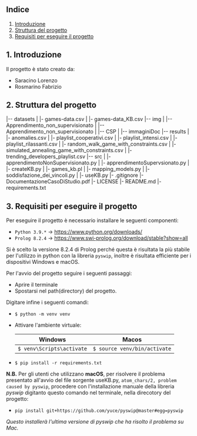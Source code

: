 ## Indice

1. [Introduzione](#1-introduzione)
2. [Struttura del progetto](#2-struttura-del-progetto)
3. [Requisiti per eseguire il progetto](#3-requisiti-per-eseguire-il-progetto)

## 1. Introduzione

Il progetto è stato creato da:

- Saracino Lorenzo
- Rosmarino Fabrizio

## 2. Struttura del progetto

|-- datasets
|   |- games-data.csv
|   |- games-data_KB.csv
|-- img
|   |-- Apprendimento_non_supervisionato
|   |-- Apprendimento_non_supervisionato
|   |-- CSP
|   |-- immaginiDoc
|-- results
|   |- anomalies.csv
|   |- playlist_cooperativi.csv
|   |- playlist_intensi.csv
|   |- playlist_rilassanti.csv
|   |- random_walk_game_with_constraints.csv
|   |- simulated_annealing_game_with_constraints.csv
|   |- trending_developers_playlist.csv
|-- src
|   |- apprendimentoNonSupervisionato.py
|   |- apprendimentoSupervsionato.py
|   |- createKB.py
|   |- games_kb.pl
|   |- mapping_models.py
|   |- soddisfazione_dei_vincoli.py
|   |- useKB.py
|- .gitignore
|- DocumentazioneCasoDiStudio.pdf
|- LICENSE
|- README.md
|- requirements.txt


## 3. Requisiti per eseguire il progetto

Per eseguire il progetto è necessario installare le seguenti componenti:

- `Python 3.9.*` -> https://www.python.org/downloads/
- `Prolog 8.2.4` -> https://www.swi-prolog.org/download/stable?show=all

Si è scelto la versione 8.2.4 di Prolog perché questa è risultata la più stabile per l'utilizzo in python con la libreria `pyswip`, inoltre è risultata efficiente per i dispositivi Windows e macOS. 

Per l'avvio del progetto seguire i seguenti passaggi:

- Aprire il terminale
- Spostarsi nel path(directory) del progetto.

Digitare infine i seguenti comandi:

- `$ python -m venv venv`
  
- Attivare l'ambiente virtuale:
  
  |  Windows                    | Macos                       |
  |-----------------------------|-----------------------------|
  | `$ venv\Scripts\activate`   | `$ source venv/bin/activate`|

- `$ pip install -r requirements.txt`
  
**N.B.** Per gli utenti che utilizzano **macOS**, per risolvere il problema presentato all'avvio del file sorgente useKB.py, 
`atom_chars/2, problem caused by pyswip`, procedere con l'installazione manuale della libreria _pyswip_ digitanto questo
comando nel terminale, nella direcotory del progetto:

- `pip install git+https://github.com/yuce/pyswip@master#egg=pyswip`

_Questo installerà l'ultima versione di pyswip che ha risolto il problema su Mac._








